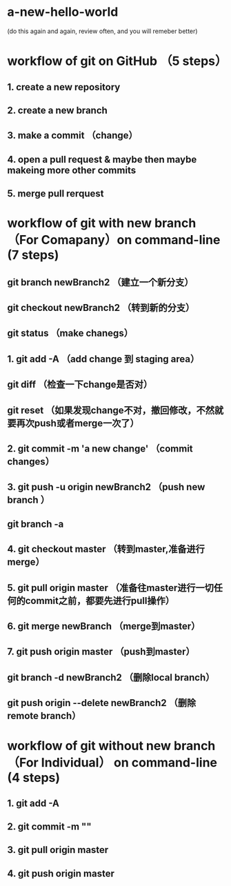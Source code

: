 # a-new-hello-world
(do this again and again, review often, and you will remeber better)

# workflow of git on GitHub （5 steps）
## 1. create a new repository
## 2. create a new branch
## 3. make a commit （change）
## 4. open a pull request & maybe then maybe makeing more other commits
## 5. merge pull rerquest


# workflow of git with new branch （For Comapany）on command-line (7 steps)
## git branch newBranch2  （建立一个新分支）
## git checkout newBranch2   （转到新的分支）
## git status                   （make chanegs）
## 1. git add -A                  （add change 到 staging area）
## git diff           （检查一下change是否对）
## git reset                       （如果发现change不对，撤回修改，不然就要再次push或者merge一次了）
## 2. git commit -m 'a new change'  （commit changes）
## 3. git push -u origin newBranch2  （push new branch ）
## git branch -a                 
## 4. git checkout master             （转到master,准备进行merge）
## 5. git pull origin master           （准备往master进行一切任何的commit之前，都要先进行pull操作）
## 6. git merge newBranch                （merge到master）
## 7. git push origin master              （push到master）
## git branch -d newBranch2             （删除local branch）
## git push origin --delete newBranch2    （删除remote branch）


# workflow of git without new branch（For Individual） on command-line (4 steps)
## 1. git add -A
## 2. git commit -m ""
## 3. git pull origin master
## 4. git push origin master
